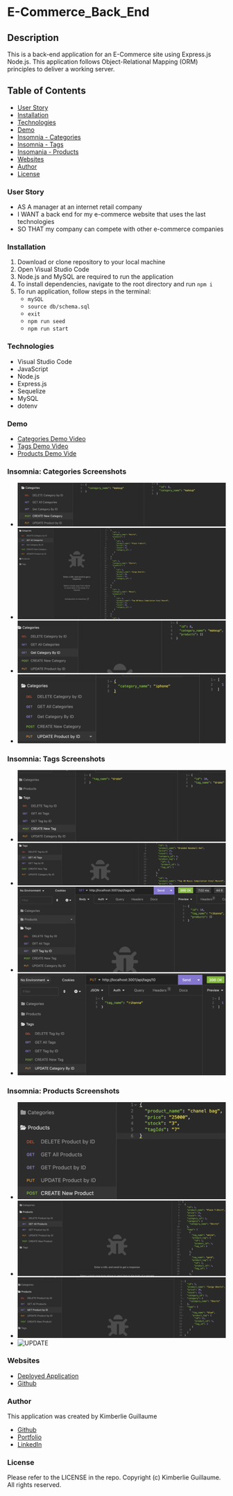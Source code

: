 # E-Commerce_Back_End

## Description 

This is a back-end application for an E-Commerce site using Express.js Node.js. This application follows Object-Relational Mapping (ORM) principles to deliver a working server.

## Table of Contents
- [User Story](#user-story)
- [Installation](#installation)
- [Technologies](#technologies)
- [Demo](#demo)
- [Insomnia - Categories](#insomnia-categories-screenshots)
- [Insomnia - Tags](#insomnia-tags-screenshots)
- [Insomania - Products](#insomnia-products-screenshots)
- [Websites](#websites)
- [Author](#author)
- [License](#license)


### User Story

- AS A manager at an internet retail company 
- I WANT a back end for my e-commerce website that uses the last technologies 
- SO THAT my company can compete with other e-commerce companies 


### Installation 

1. Download or clone repository to your local machine
2. Open Visual Studio Code 
3. Node.js and MySQL are required to run the application 
4. To install dependencies, navigate to the root directory and run `npm i`
5. To run application, follow steps in the terminal: 
    - `mySQL` 
    - `source db/schema.sql`  
    - `exit`  
    - `npm run seed`  
    - `npm run start` 


### Technologies  

- Visual Studio Code
- JavaScript
- Node.js
- Express.js
- Sequelize
- MySQL
- dotenv 


### Demo

- [Categories Demo Video](https://drive.google.com/file/d/1I-Hro8EV8d2iR44h813QwUjTGT1OvTKZ/view)
- [Tags Demo Video](https://drive.google.com/file/d/1fBObAKdQLsJfDzj4EjC-teuVxosPC1Ef/view)
- [Products Demo Vide]()


### Insomnia: Categories Screenshots

- ![CREATE New Category](Assets/create-new.png)
- ![GET All categories ](Assets/get-all.png)
- ![GET Category by ID](Assets/get-category-by.png)
- ![UPDATE](Assets/update.png)


### Insomnia: Tags Screenshots

- ![CREATE New Tag](Assets/create-new-tag.png)
- ![GET ALL Tags](Assets/get-all-tags.png)
- ![GET Tag by ID](Assets/get-tag-by.png)
- ![UPDATE](Assets/update-tag.png)


### Insomnia: Products Screenshots

- ![CREATE New Product](Assets/create-new-product.png)
- ![GET ALL Products](Assets/get-all-products.png)
- ![GET Product by ID](Assets/get-product-by-id.png)
- ![UPDATE]()

### Websites

- [Deployed Application](https://kimberlie901.github.io/E-Commerce_Back_End/)
- [Github](https://github.com/kimberlie901/E-Commerce_Back_End)


### Author 

This application was created by Kimberlie Guillaume

- [Github](https://github.com/kimberlie901)
- [Portfolio](https://kimberlie901.github.io/Professional_Portfolio/) 
- [LinkedIn](https://www.linkedin.com/in/kjguill1024/)


### License 

Please refer to the LICENSE in the repo. Copyright (c) Kimberlie Guillaume. All rights reserved. 